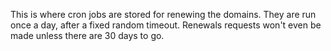 This is where cron jobs are stored for renewing the domains. They are run once
a day, after a fixed random timeout. Renewals requests won't even be made
unless there are 30 days to go.
